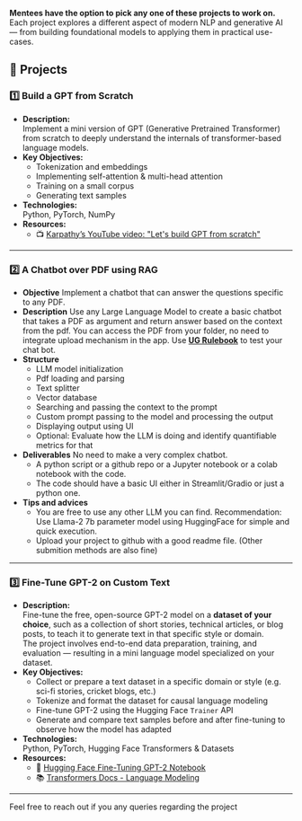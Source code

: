 **Mentees have the option to pick any one of these projects to work on.**
Each project explores a different aspect of modern NLP and generative AI — from building foundational models to applying them in practical use-cases.

## 📝 Projects

### 1️⃣ Build a GPT from Scratch
- **Description:**  
  Implement a mini version of GPT (Generative Pretrained Transformer) from scratch to deeply understand the internals of transformer-based language models.
- **Key Objectives:**  
  - Tokenization and embeddings  
  - Implementing self-attention & multi-head attention  
  - Training on a small corpus  
  - Generating text samples
- **Technologies:**  
  Python, PyTorch, NumPy
- **Resources:**  
  - 📺 [Karpathy’s YouTube video: "Let's build GPT from scratch"](https://www.youtube.com/watch?v=kCc8FmEb1nY)

---

### 2️⃣ A Chatbot over PDF using RAG

- **Objective**
  Implement a chatbot that can answer the questions specific to any PDF.
- **Description**
  Use any Large Language Model to create a basic chatbot that takes a PDF as argument and return answer based on the context from the pdf.
  You can access the PDF from your folder, no need to integrate upload mechanism in the app.
  Use [**UG Rulebook**](https://www.iitb.ac.in/newacadhome/ugrulebook.pdf) to test your chat bot.
- **Structure**
  - LLM model initialization
  - Pdf loading and parsing
  - Text splitter
  - Vector database
  - Searching and passing the context to the prompt
  - Custom prompt passing to the model and processing the output
  - Displaying output using UI
  - Optional: Evaluate how the LLM is doing and identify quantifiable metrics for that
- **Deliverables**
  No need to make a very complex chatbot. 
  - A python script or a github repo or a Jupyter notebook or a colab notebook with the code.
  - The code should have a basic UI either in Streamlit/Gradio or just a python one.
- **Tips and advices**
  - You are free to use any other LLM you can find. Recommendation: Use Llama-2 7b parameter model using HuggingFace for simple and quick execution.
  - Upload your project to github with a good readme file. (Other submition methods are also fine)
  
---

### 3️⃣ Fine-Tune GPT-2 on Custom Text
- **Description:**  
  Fine-tune the free, open-source GPT-2 model on a **dataset of your choice**, such as a collection of short stories, technical articles, or blog posts, to teach it to generate text in that specific style or domain.  
  The project involves end-to-end data preparation, training, and evaluation — resulting in a mini language model specialized on your dataset.
- **Key Objectives:**  
  - Collect or prepare a text dataset in a specific domain or style (e.g. sci-fi stories, cricket blogs, etc.)
  - Tokenize and format the dataset for causal language modeling
  - Fine-tune GPT-2 using the Hugging Face `Trainer` API
  - Generate and compare text samples before and after fine-tuning to observe how the model has adapted
- **Technologies:**  
  Python, PyTorch, Hugging Face Transformers & Datasets
- **Resources:**  
  - 📓 [Hugging Face Fine-Tuning GPT-2 Notebook](https://colab.research.google.com/github/huggingface/notebooks/blob/main/examples/language_modeling.ipynb)  
  - 📚 [Transformers Docs - Language Modeling](https://huggingface.co/docs/transformers/tasks/language_modeling)

---
Feel free to reach out if you any queries regarding the project 
